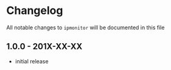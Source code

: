 # Changelog

All notable changes to `ipmonitor` will be documented in this file

## 1.0.0 - 201X-XX-XX

- initial release
